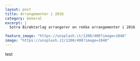 ```yaml
---
layout: post
title: Arrangementer i 2016
category: General
excerpt: |
  Sotra Birøktarlag arrangerer en rekke arrangementer i 2016

feature_image: "https://unsplash.it/1200/400?image=1048"
image: "https://unsplash.it/1200/400?image=1048"
---
```

test
